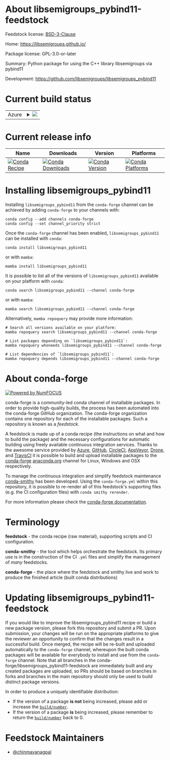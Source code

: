 About libsemigroups_pybind11-feedstock
======================================

Feedstock license: [BSD-3-Clause](https://github.com/conda-forge/libsemigroups_pybind11-feedstock/blob/main/LICENSE.txt)

Home: https://libsemigroups.github.io/

Package license: GPL-3.0-or-later

Summary: Python package for using the C++ library libsemigroups via pybind11

Development: https://github.com/libsemigroups/libsemigroups_pybind11

Current build status
====================


<table>
    
  <tr>
    <td>Azure</td>
    <td>
      <details>
        <summary>
          <a href="https://dev.azure.com/conda-forge/feedstock-builds/_build/latest?definitionId=14191&branchName=main">
            <img src="https://dev.azure.com/conda-forge/feedstock-builds/_apis/build/status/libsemigroups_pybind11-feedstock?branchName=main">
          </a>
        </summary>
        <table>
          <thead><tr><th>Variant</th><th>Status</th></tr></thead>
          <tbody><tr>
              <td>linux_64_python3.10.____cpython</td>
              <td>
                <a href="https://dev.azure.com/conda-forge/feedstock-builds/_build/latest?definitionId=14191&branchName=main">
                  <img src="https://dev.azure.com/conda-forge/feedstock-builds/_apis/build/status/libsemigroups_pybind11-feedstock?branchName=main&jobName=linux&configuration=linux%20linux_64_python3.10.____cpython" alt="variant">
                </a>
              </td>
            </tr><tr>
              <td>linux_64_python3.11.____cpython</td>
              <td>
                <a href="https://dev.azure.com/conda-forge/feedstock-builds/_build/latest?definitionId=14191&branchName=main">
                  <img src="https://dev.azure.com/conda-forge/feedstock-builds/_apis/build/status/libsemigroups_pybind11-feedstock?branchName=main&jobName=linux&configuration=linux%20linux_64_python3.11.____cpython" alt="variant">
                </a>
              </td>
            </tr><tr>
              <td>linux_64_python3.12.____cpython</td>
              <td>
                <a href="https://dev.azure.com/conda-forge/feedstock-builds/_build/latest?definitionId=14191&branchName=main">
                  <img src="https://dev.azure.com/conda-forge/feedstock-builds/_apis/build/status/libsemigroups_pybind11-feedstock?branchName=main&jobName=linux&configuration=linux%20linux_64_python3.12.____cpython" alt="variant">
                </a>
              </td>
            </tr><tr>
              <td>linux_64_python3.8.____cpython</td>
              <td>
                <a href="https://dev.azure.com/conda-forge/feedstock-builds/_build/latest?definitionId=14191&branchName=main">
                  <img src="https://dev.azure.com/conda-forge/feedstock-builds/_apis/build/status/libsemigroups_pybind11-feedstock?branchName=main&jobName=linux&configuration=linux%20linux_64_python3.8.____cpython" alt="variant">
                </a>
              </td>
            </tr><tr>
              <td>linux_64_python3.9.____cpython</td>
              <td>
                <a href="https://dev.azure.com/conda-forge/feedstock-builds/_build/latest?definitionId=14191&branchName=main">
                  <img src="https://dev.azure.com/conda-forge/feedstock-builds/_apis/build/status/libsemigroups_pybind11-feedstock?branchName=main&jobName=linux&configuration=linux%20linux_64_python3.9.____cpython" alt="variant">
                </a>
              </td>
            </tr><tr>
              <td>osx_64_python3.10.____cpython</td>
              <td>
                <a href="https://dev.azure.com/conda-forge/feedstock-builds/_build/latest?definitionId=14191&branchName=main">
                  <img src="https://dev.azure.com/conda-forge/feedstock-builds/_apis/build/status/libsemigroups_pybind11-feedstock?branchName=main&jobName=osx&configuration=osx%20osx_64_python3.10.____cpython" alt="variant">
                </a>
              </td>
            </tr><tr>
              <td>osx_64_python3.11.____cpython</td>
              <td>
                <a href="https://dev.azure.com/conda-forge/feedstock-builds/_build/latest?definitionId=14191&branchName=main">
                  <img src="https://dev.azure.com/conda-forge/feedstock-builds/_apis/build/status/libsemigroups_pybind11-feedstock?branchName=main&jobName=osx&configuration=osx%20osx_64_python3.11.____cpython" alt="variant">
                </a>
              </td>
            </tr><tr>
              <td>osx_64_python3.12.____cpython</td>
              <td>
                <a href="https://dev.azure.com/conda-forge/feedstock-builds/_build/latest?definitionId=14191&branchName=main">
                  <img src="https://dev.azure.com/conda-forge/feedstock-builds/_apis/build/status/libsemigroups_pybind11-feedstock?branchName=main&jobName=osx&configuration=osx%20osx_64_python3.12.____cpython" alt="variant">
                </a>
              </td>
            </tr><tr>
              <td>osx_64_python3.8.____cpython</td>
              <td>
                <a href="https://dev.azure.com/conda-forge/feedstock-builds/_build/latest?definitionId=14191&branchName=main">
                  <img src="https://dev.azure.com/conda-forge/feedstock-builds/_apis/build/status/libsemigroups_pybind11-feedstock?branchName=main&jobName=osx&configuration=osx%20osx_64_python3.8.____cpython" alt="variant">
                </a>
              </td>
            </tr><tr>
              <td>osx_64_python3.9.____cpython</td>
              <td>
                <a href="https://dev.azure.com/conda-forge/feedstock-builds/_build/latest?definitionId=14191&branchName=main">
                  <img src="https://dev.azure.com/conda-forge/feedstock-builds/_apis/build/status/libsemigroups_pybind11-feedstock?branchName=main&jobName=osx&configuration=osx%20osx_64_python3.9.____cpython" alt="variant">
                </a>
              </td>
            </tr>
          </tbody>
        </table>
      </details>
    </td>
  </tr>
</table>

Current release info
====================

| Name | Downloads | Version | Platforms |
| --- | --- | --- | --- |
| [![Conda Recipe](https://img.shields.io/badge/recipe-libsemigroups_pybind11-green.svg)](https://anaconda.org/conda-forge/libsemigroups_pybind11) | [![Conda Downloads](https://img.shields.io/conda/dn/conda-forge/libsemigroups_pybind11.svg)](https://anaconda.org/conda-forge/libsemigroups_pybind11) | [![Conda Version](https://img.shields.io/conda/vn/conda-forge/libsemigroups_pybind11.svg)](https://anaconda.org/conda-forge/libsemigroups_pybind11) | [![Conda Platforms](https://img.shields.io/conda/pn/conda-forge/libsemigroups_pybind11.svg)](https://anaconda.org/conda-forge/libsemigroups_pybind11) |

Installing libsemigroups_pybind11
=================================

Installing `libsemigroups_pybind11` from the `conda-forge` channel can be achieved by adding `conda-forge` to your channels with:

```
conda config --add channels conda-forge
conda config --set channel_priority strict
```

Once the `conda-forge` channel has been enabled, `libsemigroups_pybind11` can be installed with `conda`:

```
conda install libsemigroups_pybind11
```

or with `mamba`:

```
mamba install libsemigroups_pybind11
```

It is possible to list all of the versions of `libsemigroups_pybind11` available on your platform with `conda`:

```
conda search libsemigroups_pybind11 --channel conda-forge
```

or with `mamba`:

```
mamba search libsemigroups_pybind11 --channel conda-forge
```

Alternatively, `mamba repoquery` may provide more information:

```
# Search all versions available on your platform:
mamba repoquery search libsemigroups_pybind11 --channel conda-forge

# List packages depending on `libsemigroups_pybind11`:
mamba repoquery whoneeds libsemigroups_pybind11 --channel conda-forge

# List dependencies of `libsemigroups_pybind11`:
mamba repoquery depends libsemigroups_pybind11 --channel conda-forge
```


About conda-forge
=================

[![Powered by
NumFOCUS](https://img.shields.io/badge/powered%20by-NumFOCUS-orange.svg?style=flat&colorA=E1523D&colorB=007D8A)](https://numfocus.org)

conda-forge is a community-led conda channel of installable packages.
In order to provide high-quality builds, the process has been automated into the
conda-forge GitHub organization. The conda-forge organization contains one repository
for each of the installable packages. Such a repository is known as a *feedstock*.

A feedstock is made up of a conda recipe (the instructions on what and how to build
the package) and the necessary configurations for automatic building using freely
available continuous integration services. Thanks to the awesome service provided by
[Azure](https://azure.microsoft.com/en-us/services/devops/), [GitHub](https://github.com/),
[CircleCI](https://circleci.com/), [AppVeyor](https://www.appveyor.com/),
[Drone](https://cloud.drone.io/welcome), and [TravisCI](https://travis-ci.com/)
it is possible to build and upload installable packages to the
[conda-forge](https://anaconda.org/conda-forge) [anaconda.org](https://anaconda.org/)
channel for Linux, Windows and OSX respectively.

To manage the continuous integration and simplify feedstock maintenance
[conda-smithy](https://github.com/conda-forge/conda-smithy) has been developed.
Using the ``conda-forge.yml`` within this repository, it is possible to re-render all of
this feedstock's supporting files (e.g. the CI configuration files) with ``conda smithy rerender``.

For more information please check the [conda-forge documentation](https://conda-forge.org/docs/).

Terminology
===========

**feedstock** - the conda recipe (raw material), supporting scripts and CI configuration.

**conda-smithy** - the tool which helps orchestrate the feedstock.
                   Its primary use is in the construction of the CI ``.yml`` files
                   and simplify the management of *many* feedstocks.

**conda-forge** - the place where the feedstock and smithy live and work to
                  produce the finished article (built conda distributions)


Updating libsemigroups_pybind11-feedstock
=========================================

If you would like to improve the libsemigroups_pybind11 recipe or build a new
package version, please fork this repository and submit a PR. Upon submission,
your changes will be run on the appropriate platforms to give the reviewer an
opportunity to confirm that the changes result in a successful build. Once
merged, the recipe will be re-built and uploaded automatically to the
`conda-forge` channel, whereupon the built conda packages will be available for
everybody to install and use from the `conda-forge` channel.
Note that all branches in the conda-forge/libsemigroups_pybind11-feedstock are
immediately built and any created packages are uploaded, so PRs should be based
on branches in forks and branches in the main repository should only be used to
build distinct package versions.

In order to produce a uniquely identifiable distribution:
 * If the version of a package **is not** being increased, please add or increase
   the [``build/number``](https://docs.conda.io/projects/conda-build/en/latest/resources/define-metadata.html#build-number-and-string).
 * If the version of a package **is** being increased, please remember to return
   the [``build/number``](https://docs.conda.io/projects/conda-build/en/latest/resources/define-metadata.html#build-number-and-string)
   back to 0.

Feedstock Maintainers
=====================

* [@chinmayanagpal](https://github.com/chinmayanagpal/)


